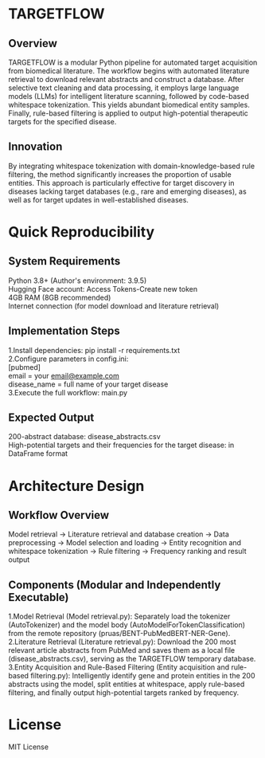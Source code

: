 # TARGETFLOW
## Overview
TARGETFLOW is a modular Python pipeline for automated target acquisition from biomedical literature. The workflow begins with automated literature retrieval to download relevant abstracts and construct a database. After selective text cleaning and data processing, it employs large language models (LLMs) for intelligent literature scanning, followed by code-based whitespace tokenization. This yields abundant biomedical entity samples. Finally, rule-based filtering is applied to output high-potential therapeutic targets for the specified disease.
## Innovation
By integrating whitespace tokenization with domain-knowledge-based rule filtering, the method significantly increases the proportion of usable entities. This approach is particularly effective for target discovery in diseases lacking target databases (e.g., rare and emerging diseases), as well as for target updates in well-established diseases.
# Quick Reproducibility
## System Requirements
Python 3.8+ (Author's environment: 3.9.5)<br>
Hugging Face account: Access Tokens-Create new token<br>
4GB RAM (8GB recommended)<br>
Internet connection (for model download and literature retrieval)
## Implementation Steps
1.Install dependencies: pip install -r requirements.txt<br>
2.Configure parameters in config.ini:<br>
[pubmed]<br>
email = your email@example.com<br>
disease_name = full name of your target disease<br>
3.Execute the full workflow: main.py
## Expected Output
200-abstract database: disease_abstracts.csv<br>
High-potential targets and their frequencies for the target disease: in DataFrame format<br>
# Architecture Design
## Workflow Overview
Model retrieval → Literature retrieval and database creation → Data preprocessing → Model selection and loading → Entity recognition and whitespace tokenization → Rule filtering → Frequency ranking and result output
## Components (Modular and Independently Executable)
1.Model Retrieval (Model retrieval.py)‌: Separately load the tokenizer (AutoTokenizer) and the model body (AutoModelForTokenClassification) from the remote repository (pruas/BENT-PubMedBERT-NER-Gene).<br>
2‌.Literature Retrieval (Literature retrieval.py)‌: Download the 200 most relevant article abstracts from PubMed and saves them as a local file (disease_abstracts.csv), serving as the TARGETFLOW temporary database.<br>
3‌.Entity Acquisition and Rule-Based Filtering (Entity acquisition and rule-based filtering.py)‌: Intelligently identify gene and protein entities in the 200 abstracts using the model, split entities at whitespace, apply rule-based filtering, and finally output high-potential targets ranked by frequency.
# License
MIT License
